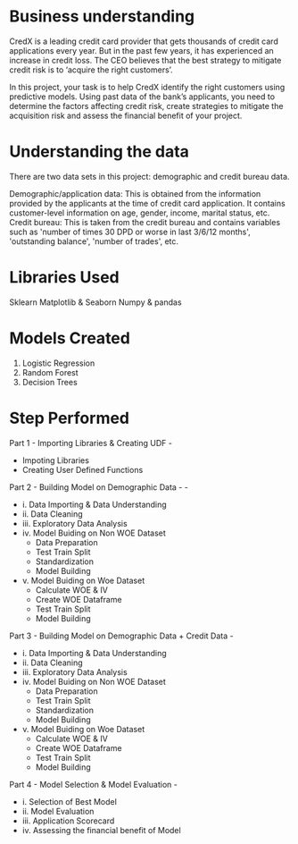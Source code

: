 # Business understanding
CredX is a leading credit card provider that gets thousands of credit card applications every year. But in the past few years, it has experienced an increase in credit loss. The CEO believes that the best strategy to mitigate credit risk is to ‘acquire the right customers’.

In this project, your task is to help CredX identify the right customers using predictive models. Using past data of the bank’s applicants, you need to determine the factors affecting credit risk, create strategies to mitigate the acquisition risk and assess the financial benefit of your project.   

# Understanding the data
There are two data sets in this project: demographic and credit bureau data.  

Demographic/application data: This is obtained from the information provided by the applicants at the time of credit card application. It contains customer-level information on age, gender, income, marital status, etc.
Credit bureau: This is taken from the credit bureau and contains variables such as 'number of times 30 DPD or worse in last 3/6/12 months', 'outstanding balance', 'number of trades', etc.

# Libraries Used
Sklearn
Matplotlib & Seaborn
Numpy & pandas

# Models Created
1. Logistic Regression
2. Random Forest
3. Decision Trees

# Step Performed
Part 1 - Importing Libraries & Creating UDF -  
 -	Impoting Libraries       
 -	Creating User Defined Functions              

Part 2 - Building Model on Demographic Data -   -
 - i. Data Importing & Data Understanding  
 - ii. Data Cleaning   
 - iii. Exploratory Data Analysis
 - iv. Model Buiding on Non WOE Dataset
 	- Data Preparation
	- Test Train Split
	- Standardization
	- Model Building
 - v. Model Buiding on Woe Dataset   
 	 - Calculate WOE & IV
	 - Create WOE Dataframe   
	 - Test Train Split   
	 - Model Building

Part 3 - Building Model on Demographic Data + Credit Data -  
 - i. Data Importing & Data Understanding  
 - ii. Data Cleaning   
 - iii. Exploratory Data Analysis
 - iv. Model Buiding on Non WOE Dataset
 	- Data Preparation
	- Test Train Split
	- Standardization
	- Model Building
 - v. Model Buiding on Woe Dataset   
 	 - Calculate WOE & IV
	 - Create WOE Dataframe   
	 - Test Train Split   
	 - Model Building

Part 4 - Model Selection & Model Evaluation -
 - i. Selection of Best Model
 - ii. Model Evaluation
 - iii. Application Scorecard
 - iv. Assessing the financial benefit of Model
